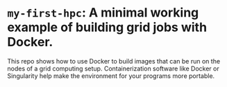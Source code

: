 # `my-first-hpc`: A minimal working example of building grid jobs with Docker.

This repo shows how to use Docker to build images that can be run on the nodes of a grid computing setup. Containerization software like Docker or Singularity help make the environment for your programs more portable.

